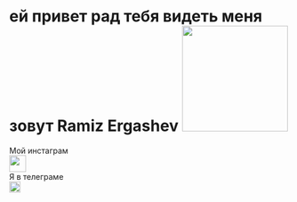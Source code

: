 # ей привет рад тебя видеть меня зовут  Ramiz Ergashev <img src="https://media3.giphy.com/media/jIMfuPWTrYgEw/giphy.gif?cid=ecf05e47sypcmarie14lve9a88qy9jwk4tolt1wml639ltpf&rid=giphy.gif&ct=g" width="190px"> <br>
Мой инстаграм <br> <a href="https://www.instagram.com/p/CbpqGM1MK9e/?igshid=YmMyMTA2M2Y="> <img src="https://encrypted-tbn0.gstatic.com/images?q=tbn:ANd9GcTKoNBpc26lA9XjBvrcuqbDvCGD6EFMX-reBw&usqp=CAU" width="30px"> </a>
<br>
Я в телеграме <br>
 <a href="https://t.me/supriim_03r"> <img src="https://encrypted-tbn0.gstatic.com/images?q=tbn:ANd9GcQaEhlAEy24u3wVG9HSz__HqZlv5P0DbEJ7Ag&usqp=CAU" width="20px"> </a>
